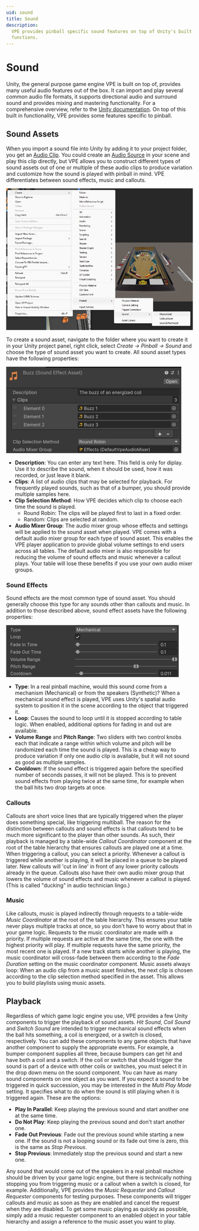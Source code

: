 ```yaml
---
uid: sound
title: Sound
description:
  VPE provides pinball specific sound features on top of Unity's built in audio
  functions.
---
```


# Sound

Unity, the general purpose game engine VPE is built on top of, provides many
useful audio features out of the box. It can import and play several common
audio file formats, it supports directional audio and surround sound and
provides mixing and mastering functionality. For a comprehensive overview, refer
to the
[Unity documentation](https://docs.unity3d.com/6000.0/Documentation/Manual/Audio.html).
On top of this built in functionality, VPE provides some features specific to
pinball.

## Sound Assets

When you import a sound file into Unity by adding it to your project folder, you
get an
[Audio Clip](https://docs.unity3d.com/6000.0/Documentation/Manual/class-AudioClip.html).
You could create an
[Audio Source](https://docs.unity3d.com/6000.0/Documentation/Manual/class-AudioSource.html)
in your scene and play this clip directly, but VPE allows you to construct
different types of sound assets out of one or multiple of these audio clips to
produce variation and customize how the sound is played with pinball in mind.
VPE differentiates between sound effects, music and callouts.

![How to create a sound asset](create-sound-asset.jpg)

To create a sound asset, navigate to the folder where you want to create it in
your Unity project panel, right click, select _Create -> Pinball -> Sound_
and choose the type of sound asset you want to create. All sound asset types
have the following properties:

![Common sound asset options](common-sound-asset-options.jpg)

- **Description**: You can enter any text here. This field is only for diplay.
  Use it to describe the sound, when it should be used, how it was recorded, or
  just leave it blank.
- **Clips**: A list of audio clips that may be selected for playback. For
  frequently played sounds, such as that of a bumper, you should provide
  multiple samples here.
- **Clip Selection Method**: How VPE decides which clip to choose each time the
  sound is played.
  - Round Robin: The clips will be played first to last in a fixed order.
  - Random: Clips are selected at random.
- **Audio Mixer Group**: The audio mixer group whose effects and settings will
  be applied to the sound asset when played. VPE comes with a default audio
  mixer group for each type of sound asset. This enables the VPE player
  application to provide global volume settings to end users across all tables.
  The default audio mixer is also responsible for reducing the volume of sound
  effects and music whenever a callout plays. Your table will lose these
  benefits if you use your own audio mixer groups.

### Sound Effects

Sound effects are the most common type of sound asset. You should generally
choose this type for any sounds other than callouts and music. In addition to
those described above, sound effect assets have the following properties:

![Sound effect asset options](sound-effect-asset-options.jpg)

- **Type**: In a real pinball machine, would this sound come from a mechanism
  (Mechanical) or from the speakers (Synthetic)? When a mechanical sound effect
  is played, VPE uses Unity's spatial audio system to position it in the scene
  according to the object that triggered it.
- **Loop**: Causes the sound to loop until it is stopped according to table
  logic. When enabled, additional options for fading in and out are available.
- **Volume Range** and **Pitch Range**: Two sliders with two control knobs each
  that indicate a range within which volume and pitch will be randomized each
  time the sound is played. This is a cheap way to produce variation if only one
  audio clip is available, but it will not sound as good as multiple samples.
- **Cooldown**: If the sound effect is triggered again before the specified
  number of seconds passes, it will not be played. This is to prevent sound
  effects from playing twice at the same time, for example when the ball hits
  two drop targets at once.

### Callouts

Callouts are short voice lines that are typically triggered when the player does
something special, like triggering multiball. The reason for the distinction
between callouts and sound effects is that callouts tend to be much more
significant to the player than other sounds. As such, their playback is managed
by a table-wide _Callout Coordinator_ component at the root of the table
hierarchy that ensures callouts are played one at a time. When triggering a
callout, you can select a priority. Whenever a callout is triggered while
another is playing, it will be placed in a queue to be played later. New
callouts will 'cut in line' in front of any lower priority callouts already in
the queue. Callouts also have their own audio mixer group that lowers the volume
of sound effects and music whenever a callout is played. (This is called
"ducking" in audio technician lingo.)

### Music

Like callouts, music is played indirectly through requests to a table-wide
_Music Coordinator_ at the root of the table hierarchy. This ensures your table
never plays multiple tracks at once, so you don't have to worry about that in
your game logic. Requests to the music coordinator are made with a priority. If
multiple requests are active at the same time, the one with the highest priority
will play. If multiple requests have the same priority, the most recent one is
played. If a new track starts while another is playing, the music coordinator
will cross-fade between them according to the _Fade Duration_ setting on the
music coordinator component. Music assets always loop: When an audio clip from a
music asset finishes, the next clip is chosen according to the clip selection
method specified in the asset. This allows you to build playlists using music
assets.

## Playback

Regardless of which game logic engine you use, VPE provides a few Unity
components to trigger the playback of sound assets. _Hit Sound_, _Coil Sound_
and _Switch Sound_ are intended to trigger mechanical sound effects when the
ball hits something, a coil is energized, or a switch is closed, respectively.
You can add these components to any game objects that have another component to
supply the appropriate events. For example, a bumper component supplies all
three, because bumpers can get hit and have both a coil and a switch. If the
coil or switch that should trigger the sound is part of a device with other
coils or switches, you must select it in the drop down menu on the sound
component. You can have as many sound components on one object as you want. If
you expect a sound to be triggered in quick succession, you may be interested in
the _Multi Play Mode_ setting. It specifies what to do when the sound is still
playing when it is triggered again. These are the options:

- **Play In Parallel**: Keep playing the previous sound and start another one at
  the same time.
- **Do Not Play**: Keep playing the previous sound and don't start another one.
- **Fade Out Previous**: Fade out the previous sound while starting a new one.
  If the sound is not a looping sound or its fade out time is zero, this is the
  same as _Stop Previous_.
- **Stop Previous**: Immediately stop the previous sound and start a new one.

Any sound that would come out of the speakers in a real pinball machine should
be driven by your game logic engine, but there is technically nothing stopping
you from triggering music or a callout when a switch is closed, for example.
Additionally, VPE provides the _Music Requester_ and _Callout Requester_
components for testing purposes. These components will trigger callouts and
music as soon as they are enabled and cancel the request when they are disabled.
To get some music playing as quickly as possible, simply add a music requester
component to an enabled object in your table hierarchy and assign a reference to
the music asset you want to play.

